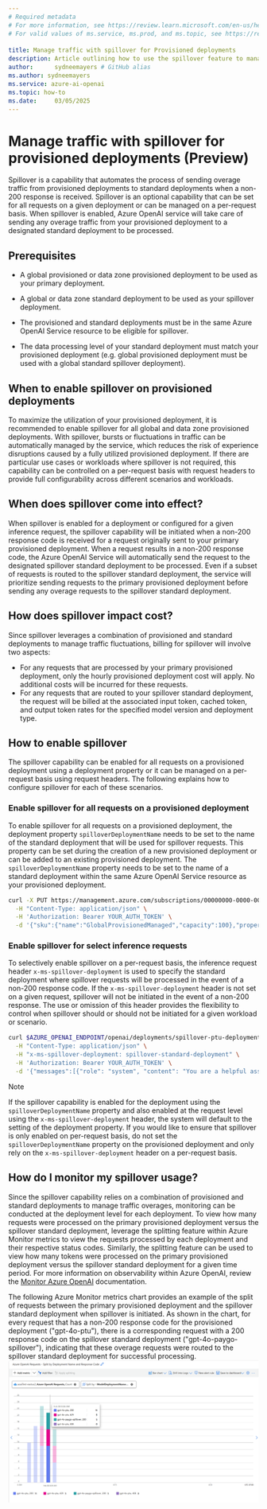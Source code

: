```yaml
---
# Required metadata
# For more information, see https://review.learn.microsoft.com/en-us/help/platform/learn-editor-add-metadata?branch=main
# For valid values of ms.service, ms.prod, and ms.topic, see https://review.learn.microsoft.com/en-us/help/platform/metadata-taxonomies?branch=main

title: Manage traffic with spillover for Provisioned deployments
description: Article outlining how to use the spillover feature to manage traffic bursts for Azure OpenAI Service provisioned deployments
author:      sydneemayers # GitHub alias
ms.author: sydneemayers
ms.service: azure-ai-openai
ms.topic: how-to
ms.date:     03/05/2025
---
```


# Manage traffic with spillover for provisioned deployments (Preview)

Spillover is a capability that automates the process of sending overage traffic from provisioned deployments to standard deployments when a non-200 response is received. Spillover is an optional capability that can be set for all requests on a given deployment or can be managed on a per-request basis. When spillover is enabled, Azure OpenAI service will take care of sending any overage traffic from your provisioned deployment to a designated standard deployment to be processed.

## Prerequisites
- A global provisioned or data zone provisioned deployment to be used as your primary deployment.
- A global or data zone standard deployment to be used as your spillover deployment. 

- The provisioned and standard deployments must be in the same Azure OpenAI Service resource to be eligible for spillover.

- The data processing level of your standard deployment must match your provisioned deployment (e.g. global provisioned deployment must be used with a global standard spillover deployment).

## When to enable spillover on provisioned deployments
To maximize the utilization of your provisioned deployment, it is recommended to enable spillover for all global and data zone provisioned deployments. With spillover, bursts or fluctuations in traffic can be automatically managed by the service, which reduces the risk of experience disruptions caused by a fully utilized provisioned deployment. If there are particular use cases or workloads where spillover is not required, this capability can be controlled on a per-request basis with request headers to provide full configurability across different scenarios and workloads.  

## When does spillover come into effect?
When spillover is enabled for a deployment or configured for a given inference request, the spillover capability will be initiated when a non-200 response code is received for a request originally sent to your primary provisioned deployment. When a request results in a non-200 response code, the Azure OpenAI Service will automatically send the request to the designated spillover standard deployment to be processed. Even if a subset of requests is routed to the spillover standard deployment, the service will prioritize sending requests to the primary provisioned deployment before sending any overage requests to the spillover standard deployment.

## How does spillover impact cost?
Since spillover leverages a combination of provisioned and standard deployments to manage traffic fluctuations, billing for spillover will involve two aspects:
- For any requests that are processed by your primary provisioned deployment, only the hourly provisioned deployment cost will apply. No additional costs will be incurred for these requests.
- For any requests that are routed to your spillover standard deployment, the request will be billed at the associated input token, cached token, and output token rates for the specified model version and deployment type.

## How to enable spillover
The spillover capability can be enabled for all requests on a provisioned deployment using a deployment property or it can be managed on a per-request basis using request headers. The following explains how to configure spillover for each of these scenarios. 

### Enable spillover for all requests on a provisioned deployment
To enable spillover for all requests on a provisioned deployment, the deployment property `spilloverDeploymentName` needs to be set to the name of the standard deployment that will be used for spillover requests. This property can be set during the creation of a new provisioned deployment or can be added to an existing provisioned deployment. The `spilloverDeploymentName` property needs to be set to the name of a standard deployment within the same Azure OpenAI Service resource as your provisioned deployment. 

```Bash
curl -X PUT https://management.azure.com/subscriptions/00000000-0000-0000-0000-000000000000/resourceGroups/resource-group-temp/providers/Microsoft.CognitiveServices/accounts/docs-openai-test-001/deployments/spillover-ptu-deployment?api-version=2024-10-01 \
  -H "Content-Type: application/json" \
  -H 'Authorization: Bearer YOUR_AUTH_TOKEN' \
  -d '{"sku":{"name":"GlobalProvisionedManaged","capacity":100},"properties": {"spilloverDeploymentName": "spillover-standard-deployment", "model":{"format": "OpenAI","name": "gpt-4o-mini","version": "2024-07-18"}}}'
```
### Enable spillover for select inference requests
To selectively enable spillover on a per-request basis, the inference request header `x-ms-spillover-deployment` is used to specify the standard deployment where spillover requests will be processed in the event of a non-200 response code. If the `x-ms-spillover-deployment` header is not set on a given request, spillover will not be initiated in the event of a non-200 response. The use or omission of this header provides the flexibility to control when spillover should or should not be initiated for a given workload or scenario.

```bash
curl $AZURE_OPENAI_ENDPOINT/openai/deployments/spillover-ptu-deployment/chat/completions?api-version=2025-02-01-preview \
  -H "Content-Type: application/json" \
  -H "x-ms-spillover-deployment: spillover-standard-deployment" \
  -H 'Authorization: Bearer YOUR_AUTH_TOKEN' \
  -d '{"messages":[{"role": "system", "content": "You are a helpful assistant."},{"role": "user", "content": "Does Azure OpenAI support customer managed keys?"},{"role": "assistant", "content": "Yes, customer managed keys are supported by Azure OpenAI."},{"role": "user", "content": "Do other Azure AI services support this too?"}]}'

```
> [!NOTE]
> If the spillover capability is enabled for the deployment using the `spilloverDeploymentName` property and also enabled at the request level using the `x-ms-spillover-deployment` header, the system will default to the setting of the deployment property. If you would like to ensure that spillover is only enabled on per-request basis, do not set the `spilloverDeploymentName` property on the provisioned deployment and only rely on the `x-ms-spillover-deployment` header on a per-request basis. 

## How do I monitor my spillover usage?
Since the spillover capability relies on a combination of provisioned and standard deployments to manage traffic overages, monitoring can be conducted at the deployment level for each deployment. To view how many requests were processed on the primary provisioned deployment versus the spillover standard deployment, leverage the splitting feature within Azure Monitor metrics to view the requests processed by each deployment and their respective status codes. Similarly, the splitting feature can be used to view how many tokens were processed on the primary provisioned deployment versus the spillover standard deployment for a given time period. For more information on observability within Azure OpenAI, review the [Monitor Azure OpenAI](./monitor-openai.md) documentation. 

The following Azure Monitor metrics chart provides an example of the split of requests between the primary provisioned deployment and the spillover standard deployment when spillover is initiated. As shown in the chart, for every request that has a non-200 response code for the provisioned deployment ("gpt-4o-ptu"), there is a corresponding request with a 200 response code on the spillover standard deployment ("gpt-4o-paygo-spillover"), indicating that these overage requests were routed to the spillover standard deployment for successful processing. ![Azure monitor chart showing spillover requests from a provisioned deployment to a standard deployment.](media/spillover-traffic-management/monitor-spillover-usage.png)